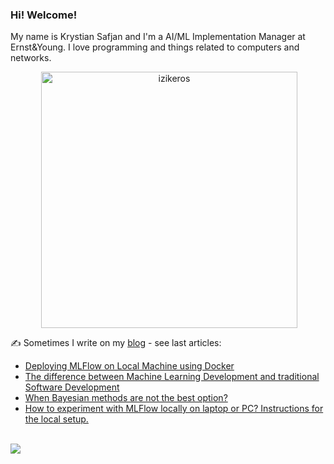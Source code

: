 ### Hi! Welcome!

<!-- INTRO -->
<p>My name is Krystian Safjan and I'm a AI/ML Implementation Manager at Ernst&Young. I love programming and things related to computers and networks.</p>

<!-- TECHNOLOGIES AND STATS -->
<center>
<!-- <p><img align="left" src="https://github-readme-stats.vercel.app/api/top-langs?username=izikeros&show_icons=true&locale=en&layout=compact" alt="izikeros" /></p> -->

<p>&nbsp;<img align="center" src="https://github-readme-stats.vercel.app/api?username=izikeros&count_private=true&show_icons=true" alt="izikeros" width="410" /></p>
</center>

<!-- MY WRITINGS -->
✍️ Sometimes I write on my [blog](http://safjan.com) - see last articles:
<!-- BLOG-POST-LIST:START -->
- [Deploying MLFlow on Local Machine using Docker](https://www.safjan.com/deploying-mlflow-on-local-machine-using-docker/)
- [The difference between Machine Learning Development and traditional Software Development](https://www.safjan.com/machine-learning-vs-software_development/)
- [When Bayesian methods are not the best option?](https://www.safjan.com/when-the-bayesian-methods-are-not-the-best-option/)
- [How to experiment with MLFlow locally on laptop or PC? Instructions for the local setup.](https://www.safjan.com/how-to-experiment-with-mlflow-locally-on-laptop-or-pc/)
<!-- BLOG-POST-LIST:END -->

<!-- TROPHY -->
<br />
<img src="https://github-profile-trophy.vercel.app/?username=izikeros&theme=nord&no-frame=true&margin-w=10&column=7" />

